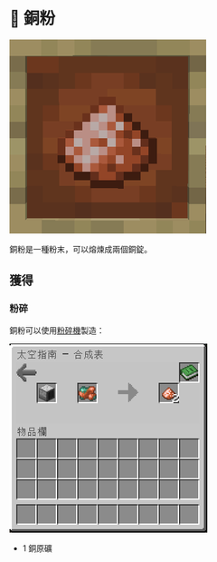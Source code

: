 # 💎 銅粉

![](<../.gitbook/assets/image (222).png>)

銅粉是一種粉末，可以熔煉成兩個銅錠。

## 獲得

### 粉碎

銅粉可以使用[粉碎機](Pulverizer.md)製造：

![](<../.gitbook/assets/image (244).png>)

* 1 銅原礦
